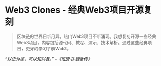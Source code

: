 # Web3 Clones - 经典Web3项目开源复刻

> 区块链的世界日新月异，热门Web3项目不断涌现。我想复刻开源一些经典Web3项目，内容包括源代码、教程、演示、技术解析。通过这些经典项目，更好的学习了解Web3。

_“以史为鉴，可以知兴替。” -《旧唐书·魏徵传》_